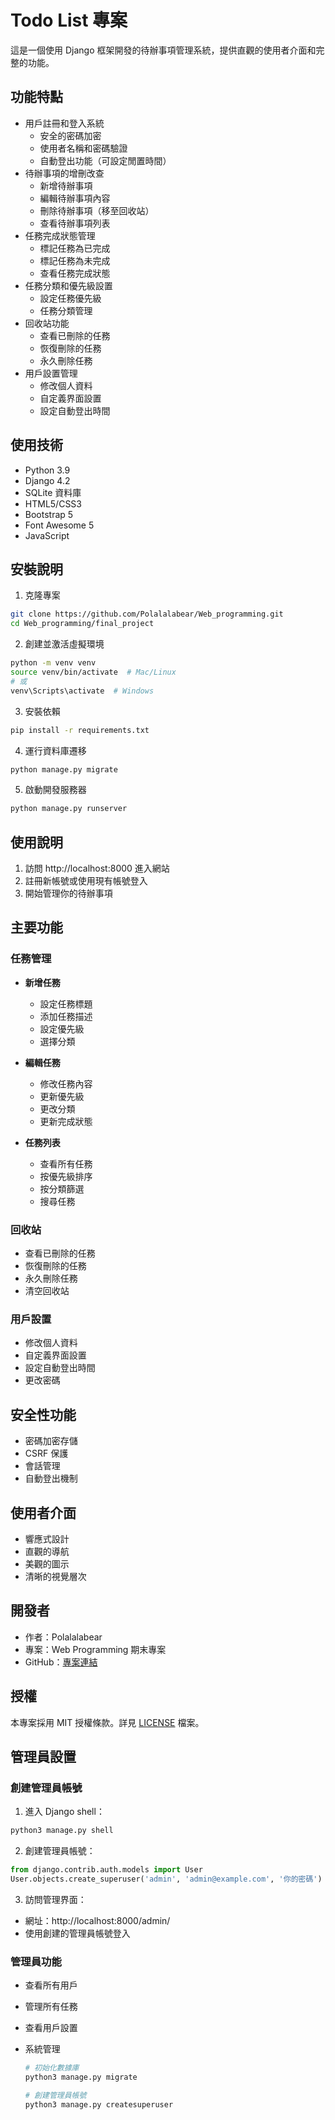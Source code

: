# Todo List 專案

這是一個使用 Django 框架開發的待辦事項管理系統，提供直觀的使用者介面和完整的功能。

## 功能特點

- 用戶註冊和登入系統
  - 安全的密碼加密
  - 使用者名稱和密碼驗證
  - 自動登出功能（可設定閒置時間）
- 待辦事項的增刪改查
  - 新增待辦事項
  - 編輯待辦事項內容
  - 刪除待辦事項（移至回收站）
  - 查看待辦事項列表
- 任務完成狀態管理
  - 標記任務為已完成
  - 標記任務為未完成
  - 查看任務完成狀態
- 任務分類和優先級設置
  - 設定任務優先級
  - 任務分類管理
- 回收站功能
  - 查看已刪除的任務
  - 恢復刪除的任務
  - 永久刪除任務
- 用戶設置管理
  - 修改個人資料
  - 自定義界面設置
  - 設定自動登出時間

## 使用技術

- Python 3.9
- Django 4.2
- SQLite 資料庫
- HTML5/CSS3
- Bootstrap 5
- Font Awesome 5
- JavaScript

## 安裝說明

1. 克隆專案
```bash
git clone https://github.com/Polalalabear/Web_programming.git
cd Web_programming/final_project
```

2. 創建並激活虛擬環境
```bash
python -m venv venv
source venv/bin/activate  # Mac/Linux
# 或
venv\Scripts\activate  # Windows
```

3. 安裝依賴
```bash
pip install -r requirements.txt
```

4. 運行資料庫遷移
```bash
python manage.py migrate
```

5. 啟動開發服務器
```bash
python manage.py runserver
```

## 使用說明

1. 訪問 http://localhost:8000 進入網站
2. 註冊新帳號或使用現有帳號登入
3. 開始管理你的待辦事項

## 主要功能

### 任務管理
- **新增任務**
  - 設定任務標題
  - 添加任務描述
  - 設定優先級
  - 選擇分類

- **編輯任務**
  - 修改任務內容
  - 更新優先級
  - 更改分類
  - 更新完成狀態

- **任務列表**
  - 查看所有任務
  - 按優先級排序
  - 按分類篩選
  - 搜尋任務

### 回收站
- 查看已刪除的任務
- 恢復刪除的任務
- 永久刪除任務
- 清空回收站

### 用戶設置
- 修改個人資料
- 自定義界面設置
- 設定自動登出時間
- 更改密碼

## 安全性功能
- 密碼加密存儲
- CSRF 保護
- 會話管理
- 自動登出機制

## 使用者介面
- 響應式設計
- 直觀的導航
- 美觀的圖示
- 清晰的視覺層次

## 開發者

- 作者：Polalalabear
- 專案：Web Programming 期末專案
- GitHub：[專案連結](https://github.com/Polalalabear/Web_programming/tree/main/final_project)

## 授權

本專案採用 MIT 授權條款。詳見 [LICENSE](LICENSE) 檔案。

## 管理員設置

### 創建管理員帳號
1. 進入 Django shell：
```bash
python3 manage.py shell
```

2. 創建管理員帳號：
```python
from django.contrib.auth.models import User
User.objects.create_superuser('admin', 'admin@example.com', '你的密碼')
```

3. 訪問管理界面：
- 網址：http://localhost:8000/admin/
- 使用創建的管理員帳號登入

### 管理員功能
- 查看所有用戶
- 管理所有任務
- 查看用戶設置
- 系統管理 

    ```bash
    # 初始化數據庫
    python3 manage.py migrate

    # 創建管理員帳號
    python3 manage.py createsuperuser
    ```
